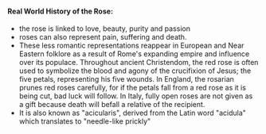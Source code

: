 
#### Real World History of the Rose:
- the rose is linked to love, beauty, purity and passion
- roses can also represent pain, suffering and death.
- These less romantic representations reappear in European and Near Eastern folklore as a result of Rome's expanding empire and influence over its populace. Throughout ancient Christendom, the red rose is often used to symbolize the blood and agony of the crucifixion of Jesus; the five petals, representing his five wounds. In England, the rosarian prunes red roses carefully, for if the petals fall from a red rose as it is being cut, bad luck will follow. In Italy, fully open roses are not given as a gift because death will befall a relative of the recipient.
- It is also known as "acicularis", derived from the Latin word "acidula" which translates to "needle-like prickly"
